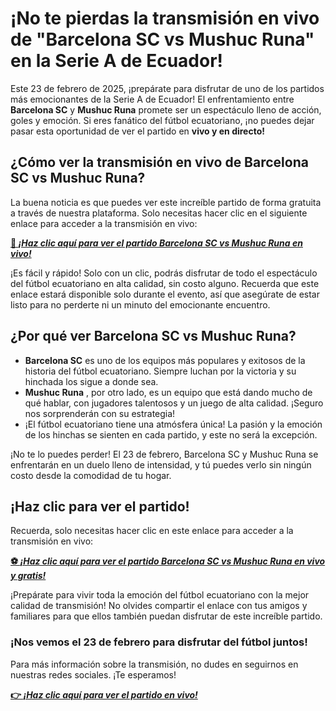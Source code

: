 # ¡No te pierdas la transmisión en vivo de "Barcelona SC vs Mushuc Runa" en la Serie A de Ecuador!

Este 23 de febrero de 2025, ¡prepárate para disfrutar de uno de los partidos más emocionantes de la Serie A de Ecuador! El enfrentamiento entre **Barcelona SC** y **Mushuc Runa** promete ser un espectáculo lleno de acción, goles y emoción. Si eres fanático del fútbol ecuatoriano, ¡no puedes dejar pasar esta oportunidad de ver el partido en **vivo y en directo!**

## ¿Cómo ver la transmisión en vivo de Barcelona SC vs Mushuc Runa?

La buena noticia es que puedes ver este increíble partido de forma gratuita a través de nuestra plataforma. Solo necesitas hacer clic en el siguiente enlace para acceder a la transmisión en vivo:

[**🔴 _¡Haz clic aquí para ver el partido Barcelona SC vs Mushuc Runa en vivo!_**](https://tinyurl.com/livestreamfreeo?st=Barcelona+SC+vs+Mushuc+Runa&si=gh)

¡Es fácil y rápido! Solo con un clic, podrás disfrutar de todo el espectáculo del fútbol ecuatoriano en alta calidad, sin costo alguno. Recuerda que este enlace estará disponible solo durante el evento, así que asegúrate de estar listo para no perderte ni un minuto del emocionante encuentro.

## ¿Por qué ver Barcelona SC vs Mushuc Runa?

- **Barcelona SC** es uno de los equipos más populares y exitosos de la historia del fútbol ecuatoriano. Siempre luchan por la victoria y su hinchada los sigue a donde sea.
- **Mushuc Runa** , por otro lado, es un equipo que está dando mucho de qué hablar, con jugadores talentosos y un juego de alta calidad. ¡Seguro nos sorprenderán con su estrategia!
- ¡El fútbol ecuatoriano tiene una atmósfera única! La pasión y la emoción de los hinchas se sienten en cada partido, y este no será la excepción.

¡No te lo puedes perder! El 23 de febrero, Barcelona SC y Mushuc Runa se enfrentarán en un duelo lleno de intensidad, y tú puedes verlo sin ningún costo desde la comodidad de tu hogar.

## ¡Haz clic para ver el partido!

Recuerda, solo necesitas hacer clic en este enlace para acceder a la transmisión en vivo:

[**⚽ _¡Haz clic aquí para ver el partido Barcelona SC vs Mushuc Runa en vivo y gratis!_**](https://tinyurl.com/livestreamfreeo?st=Barcelona+SC+vs+Mushuc+Runa&si=gh)

¡Prepárate para vivir toda la emoción del fútbol ecuatoriano con la mejor calidad de transmisión! No olvides compartir el enlace con tus amigos y familiares para que ellos también puedan disfrutar de este increíble partido.

### ¡Nos vemos el 23 de febrero para disfrutar del fútbol juntos!

Para más información sobre la transmisión, no dudes en seguirnos en nuestras redes sociales. ¡Te esperamos!

[**👉 _¡Haz clic aquí para ver el partido en vivo!_**](https://tinyurl.com/livestreamfreeo?st=Barcelona+SC+vs+Mushuc+Runa&si=gh)
